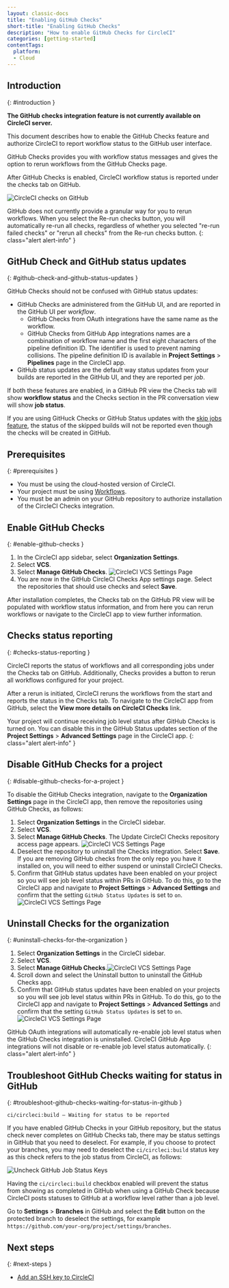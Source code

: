 ```yaml
---
layout: classic-docs
title: "Enabling GitHub Checks"
short-title: "Enabling GitHub Checks"
description: "How to enable GitHub Checks for CircleCI"
categories: [getting-started]
contentTags:
  platform:
  - Cloud
---
```


## Introduction
{: #introduction }

**The GitHub checks integration feature is not currently available on CircleCI server.**

This document describes how to enable the GitHub Checks feature and authorize CircleCI to report workflow status to the GitHub user interface.

GitHub Checks provides you with workflow status messages and gives the option to rerun workflows from the GitHub Checks page.

After GitHub Checks is enabled, CircleCI workflow status is reported under the checks tab on GitHub.

![CircleCI checks on GitHub]({{site.baseurl}}/assets/img/docs/checks_tab.png)

GitHub does not currently provide a granular way for you to rerun workflows. When you select the Re-run checks button, you will automatically re-run all checks, regardless of whether you selected "re-run failed checks" or "rerun all checks" from the Re-run checks button.
{: class="alert alert-info" }

## GitHub Check and GitHub status updates
{: #github-check-and-github-status-updates }

GitHub Checks should not be confused with GitHub status updates:

* GitHub Checks are administered from the GitHub UI, and are reported in the GitHub UI per _workflow_.
  * GitHub Checks from OAuth integrations have the same name as the workflow.
  * GitHub Checks from GitHub App integrations names are a combination of workflow name and the first eight characters of the pipeline definition ID. The identifier is used to prevent naming collisions. The pipeline definition ID is available in **Project Settings** > **Pipelines** page in the CircleCI app.
* GitHub status updates are the default way status updates from your builds are reported in the GitHub UI, and they are reported per _job_.

If both these features are enabled, in a GitHub PR view the Checks tab will show **workflow status** and the Checks section in the PR conversation view will show **job status**.

If you are using GitHuck Checks or GitHub Status updates with the [skip jobs feature](/docs/skip-build/#skip-jobs),
the status of the skipped builds will not be reported even though the checks will be created in GitHub.

## Prerequisites
{: #prerequisites }

- You must be using the cloud-hosted version of CircleCI.
- Your project must be using [Workflows](/docs/workflows/).
- You must be an admin on your GitHub repository to authorize installation of the CircleCI Checks integration.

## Enable GitHub Checks
{: #enable-github-checks }

1. In the CircleCI app sidebar, select **Organization Settings**.
2. Select **VCS**.
3. Select **Manage GitHub Checks**.
![CircleCI VCS Settings Page]({{site.baseurl}}/assets/img/docs/github-checks.png)
4. You are now in the GitHub CircleCI Checks App settings page. Select the repositories that should use checks and select **Save**.

After installation completes, the Checks tab on the GitHub PR view will be populated with workflow status information, and from here you can rerun workflows or navigate to the CircleCI app to view further information.

## Checks status reporting
{: #checks-status-reporting }

CircleCI reports the status of workflows and all corresponding jobs under the Checks tab on GitHub. Additionally, Checks provides a button to rerun all workflows configured for your project.

After a rerun is initiated, CircleCI reruns the workflows from the start and reports the status in the Checks tab. To navigate to the CircleCI app from GitHub, select the **View more details on CircleCI Checks** link.

Your project will continue receiving job level status after GitHub Checks is turned on. You can disable this in the GitHub Status updates section of the **Project Settings** > **Advanced Settings** page in the CircleCI app.
{: class="alert alert-info" }

## Disable GitHub Checks for a project
{: #disable-github-checks-for-a-project }

To disable the GitHub Checks integration, navigate to the **Organization Settings** page in the CircleCI app, then remove the repositories using GitHub Checks, as follows:

1. Select **Organization Settings** in the CircleCI sidebar.
2. Select **VCS**.
3. Select **Manage GitHub Checks**. The Update CircleCI Checks repository access page appears. ![CircleCI VCS Settings Page]({{site.baseurl}}/assets/img/docs/github-checks.png)
4. Deselect the repository to uninstall the Checks integration. Select **Save**. If you are removing GitHub checks from the only repo you have it installed on, you will need to either suspend or uninstall CircleCI Checks.
5. Confirm that GitHub status updates have been enabled on your project so you will see job level status within PRs in GitHub. To do this, go to the CircleCI app and navigate to **Project Settings** > **Advanced Settings** and confirm that the setting `GitHub Status Updates` is set to `on`. ![CircleCI VCS Settings Page]({{site.baseurl}}/assets/img/docs/github-status-updates.png)

## Uninstall Checks for the organization
{: #uninstall-checks-for-the-organization }

1. Select **Organization Settings** in the CircleCI sidebar.
2. Select **VCS**.
3. Select **Manage GitHub Checks**.![CircleCI VCS Settings Page]({{site.baseurl}}/assets/img/docs/github-checks.png)
4. Scroll down and select the Uninstall button to uninstall the GitHub Checks app.
5. Confirm that GitHub status updates have been enabled on your projects so you will see job level status within PRs in GitHub. To do this, go to the CircleCI app and navigate to **Project Settings** > **Advanced Settings** and confirm that the setting `GitHub Status Updates` is set to `on`.![CircleCI VCS Settings Page]({{site.baseurl}}/assets/img/docs/github-status-updates.png)

GitHub OAuth integrations will automatically re-enable job level status when the GitHub Checks integration is uninstalled. CircleCI GitHub App integrations will not disable or re-enable job level status automatically.
{: class="alert alert-info" }

## Troubleshoot GitHub Checks waiting for status in GitHub
{: #troubleshoot-github-checks-waiting-for-status-in-github }

`ci/circleci:build — Waiting for status to be reported`

If you have enabled GitHub Checks in your GitHub repository, but the status check never completes on GitHub Checks tab, there may be status settings in GitHub that you need to deselect. For example, if you choose to protect your branches, you may need to deselect the `ci/circleci:build` status key as this check refers to the job status from CircleCI, as follows:

![Uncheck GitHub Job Status Keys]({{site.baseurl}}/assets/img/docs/github_job_status.png)

Having the `ci/circleci:build` checkbox enabled will prevent the status from showing as completed in GitHub when using a GitHub Check because CircleCI posts statuses to GitHub at a workflow level rather than a job level.

Go to **Settings** > **Branches** in GitHub and select the **Edit** button on the protected branch to deselect the settings, for example `https://github.com/your-org/project/settings/branches`.

## Next steps
{: #next-steps }

- [Add an SSH key to CircleCI](/docs/add-ssh-key)